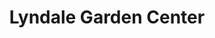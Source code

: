 ---
title: "Lyndale Garden Center"
url: /mendota-heights/lyndale-garden-center/
shop: garden centre
---